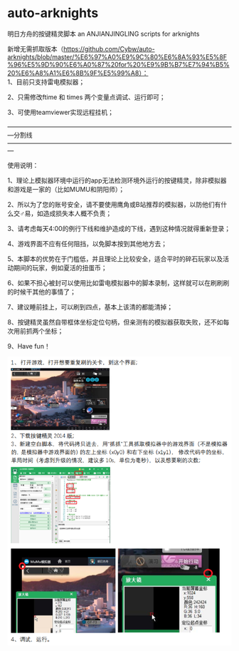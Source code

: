 # auto-arknights
明日方舟的按键精灵脚本 an ANJIANJINGLING scripts for arknights

新增无需抓取版本（https://github.com/Cybw/auto-arknights/blob/master/%E6%97%A0%E9%9C%80%E6%8A%93%E5%8F%96%E5%9D%90%E6%A0%87%20for%20%E9%9B%B7%E7%94%B5%20%E6%A8%A1%E6%8B%9F%E5%99%A8）：    
1、目前只支持雷电模拟器；  

2、只需修改ftime 和 times 两个变量点调试、运行即可；  

3、可使用teamviewer实现远程挂机；  

—————————————————————————————————————分割线—————————————————————————————————————  

使用说明：  

1、理论上模拟器环境中运行的app无法检测环境外运行的按键精灵，除非模拟器和游戏是一家的（比如MUMU和阴阳师）；  

2、所以为了您的账号安全，请不要使用鹰角或B站推荐的模拟器，以防他们有什么交♂易，如造成损失本人概不负责；  

3、请考虑每天4:00的例行下线和维护造成的下线，遇到这种情况就得重新登录；  

4、游戏界面不应有任何阻挡，以免脚本按到其他地方去；  

5、本脚本的优势在于门槛低，并且理论上比较安全，适合平时的碎石玩家以及活动期间的玩家，例如夏活的扭蛋币；  

6、如果不担心被封可以使用比如雷电模拟器中的脚本录制，这样就可以在刷刷刷的时候干其他的事情了；  

7、建议睡前挂上，可以刷到四点，基本上该清的都能清掉；

8、按键精灵虽然自带框体坐标定位句柄，但亲测有的模拟器获取失败，还不如每次用前抓两个坐标；  

9、Have fun！  

![image](https://github.com/Cybw/auto-arknights/blob/master/readme.png)
